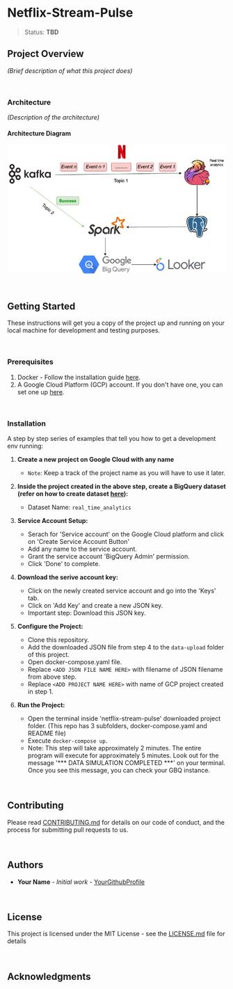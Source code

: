# Netflix-Stream-Pulse

> Status: **TBD**

## Project Overview
*(Brief description of what this project does)*

<br>


### Architecture
*(Description of the architecture)*

#### Architecture Diagram
![Architecture Diagram](/images/architecture_diagram.png "Architecture Diagram")

<br>

## Getting Started

These instructions will get you a copy of the project up and running on your local machine for development and testing purposes.

<br>

### Prerequisites

1. Docker - Follow the installation guide [here](https://docs.docker.com/engine/install/).
2. A Google Cloud Platform (GCP) account. If you don't have one, you can set one up [here](https://cloud.google.com/).

<br>

### Installation

A step by step series of examples that tell you how to get a development env running:

1. **Create a new project on Google Cloud with any name**
   - `Note`: Keep a track of the project name as you will have to use it later.

2. **Inside the project created in the above step, create a BigQuery dataset (refer on how to create dataset [here](https://cloud.google.com/bigquery/docs/datasets#create-dataset)):**
   - Dataset Name: `real_time_analytics`

3. **Service Account Setup:**
   - Serach for 'Service account' on the Google Cloud platform and click on 'Create Service Account Button'
   - Add any name to the service account.
   - Grant the service account 'BigQuery Admin' permission.
   - Click 'Done' to complete.

4. **Download the serive account key:**
   - Click on the newly created service account and go into the 'Keys' tab.
   - Click on 'Add Key' and create a new JSON key.
   - Important step: Download this JSON key.

5. **Configure the Project:**
   - Clone this repository.
   - Add the downloaded JSON file from step 4 to the `data-upload` folder of this project.
   - Open docker-compose.yaml file.
   - Replace `<ADD JSON FILE NAME HERE>` with filename of JSON filename from above step.
   - Replace `<ADD PROJECT NAME HERE>` with name of GCP project created in step 1.
   

4. **Run the Project:**
   - Open the terminal inside 'netflix-stream-pulse' downloaded project folder. (This repo has 3 subfolders, docker-compose.yaml and README file)
   - Execute `docker-compose up`.
   - Note: This step will take approximately 2 minutes. The entire program will execute for approximately 5 minutes. Look out for the message '***  DATA SIMULATION COMPLETED ***' on your terminal. Once you see this message, you can check your GBQ instance.


<br>


## Contributing

Please read [CONTRIBUTING.md](LINK_TO_CONTRIBUTING_GUIDELINES) for details on our code of conduct, and the process for submitting pull requests to us.

<br>

## Authors

* **Your Name** - *Initial work* - [YourGithubProfile](LINK_TO_YOUR_GITHUB_PROFILE)

<br>

## License

This project is licensed under the MIT License - see the [LICENSE.md](LINK_TO_LICENSE) file for details

<br>

## Acknowledgments


